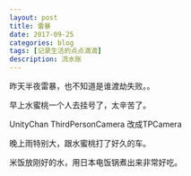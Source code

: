 ```yaml
---
layout: post
title: 雷暴
date: 2017-09-25
categories: blog
tags: [记录生活的点点滴滴]
description: 流水账
---
```


昨天半夜雷暴，也不知道是谁渡劫失败。。

早上水蜜桃一个人去挂号了，太辛苦了。

UnityChan ThirdPersonCamera 改成TPCamera

晚上雨特别大，跟水蜜桃打了好久的车。

米饭放刚好的水，用日本电饭锅煮出来非常好吃。


 
















